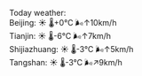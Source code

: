 Today weather:  
Beijing: ☀️   🌡️+0°C 🌬️↑10km/h  
Tianjin: ☀️   🌡️-6°C 🌬️↑7km/h  
Shijiazhuang: ☀️   🌡️-3°C 🌬️↑5km/h  
Tangshan: ☀️   🌡️-3°C 🌬️↗9km/h  
